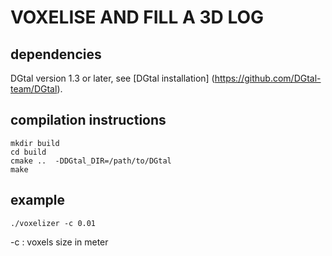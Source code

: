 # VOXELISE AND FILL A 3D LOG
## dependencies
DGtal version 1.3 or later, see [DGtal installation] (https://github.com/DGtal-team/DGtal).
## compilation instructions
```
mkdir build
cd build
cmake ..  -DDGtal_DIR=/path/to/DGtal
make
```
## example
```
./voxelizer -c 0.01
```
-c : voxels size in meter
